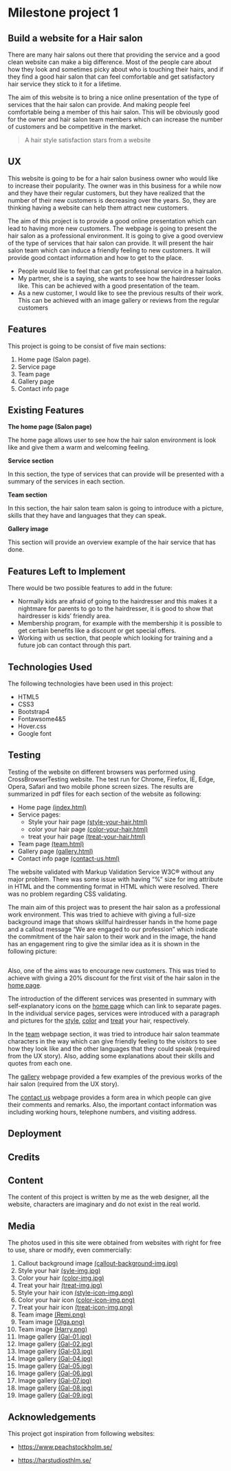 # Milestone project 1 
## Build a website for a Hair salon

There are many hair salons out there that providing the service and a good clean website can make a big difference. 
Most of the people care about how they look and sometimes picky about who is touching their hairs, and if they find 
a good hair salon that can feel comfortable and get satisfactory hair service they stick to it for a lifetime. 
  
The aim of this website is to bring a nice online presentation of the type of services that the hair salon can provide. 
And making people feel comfortable being a member of this hair salon. This will be obviously good for the owner and hair salon team members 
which can increase the number of customers and be competitive in the market.

> A hair style satisfaction stars from a website

## UX

This website is going to be for a hair salon business owner who would like to increase their popularity. 
The owner was in this business for a while now and they have their regular customers, 
but they have realized that the number of their new customers is decreasing over the years. 
So, they are thinking having a website can help them attract new customers.

The aim of this project is to provide a good online presentation which can lead to having more new customers. 
The webpage is going to present the hair salon as a professional environment. 
It is going to give a good overview of the type of services that hair salon can provide. 
It will present the hair salon team which can induce a friendly feeling to new customers. 
It will provide good contact information and how to get to the place.

* People would like to feel that can get professional service in a hairsalon.
* My partner, she is a saying, she wants to see how the hairdresser looks like. 
  This can be achieved with a good presentation of the team.
* As a new customer, I would like to see the previous results of their work. 
  This can be achieved with an image gallery or reviews from the regular customers

## Features

This project is going to be consist of five main sections:

1. Home page (Salon page).
2.	Service page
3.	Team page
4.	Gallery page
5.	Contact info page

## Existing Features

**The home page (Salon page)**

The home page allows user to see how the hair salon environment is look like and give them a warm and welcoming feeling.

**Service section**

In this section, the type of services that can provide will be presented with a summary of the services in each section.

**Team section**

In this section, the hair salon team salon is going to introduce with a picture, skills that they have and languages that they can speak.

**Gallery image**

This section will provide an overview example of the hair service that has done.

## Features Left to Implement

There would be two possible features to add in the future:

* Normally kids are afraid of going to the hairdresser and this makes it a nightmare for parents to go to the hairdresser, 
it is good to show that hairdresser is kids’ friendly area.
* Membership program, for example with the membership it is possible to get certain benefits like a discount or get special offers.
* Working with us section, that people which looking for training and a future job can contact through this part.

## Technologies Used

The following technologies have been used in this project:

* HTML5
* CSS3
* Bootstrap4
* Fontawsome4&5
* Hover.css
* Google font

## Testing

Testing of the website on different browsers was performed using CrossBrowserTesting website. 
The test run for Chrome, Firefox, IE, Edge, Opera, Safari and two mobile phone screen sizes. 
The results are summarized in pdf files for each section of the website as following: 

- Home page [(index.html)](https://github.com/MajPaji/Milestone-Project-1/blob/master/testing/home.pdf)
- Service pages:
    - Style your hair page [(style-your-hair.html)](https://github.com/MajPaji/Milestone-Project-1/blob/master/testing/services_style_your_hair.pdf)
    - color your hair page [(color-your-hair.html)](https://github.com/MajPaji/Milestone-Project-1/blob/master/testing/services_color_your_hair.pdf)
    - treat your hair page [(treat-your-hair.html)](https://github.com/MajPaji/Milestone-Project-1/blob/master/testing/services_treat_your_hair.pdf)
- Team page [(team.html)](https://github.com/MajPaji/Milestone-Project-1/blob/master/testing/team.pdf)
- Gallery page [(gallery.html)](https://github.com/MajPaji/Milestone-Project-1/blob/master/testing/gallery.pdf)
- Contact info page [(contact-us.html)](https://github.com/MajPaji/Milestone-Project-1/blob/master/testing/contact_us.pdf)

The website validated with Markup Validation Service W3C® without any major problem. 
There was some issue with having “%” size for img attribute in HTML and the commenting format in HTML which were resolved. 
There was no problem regarding CSS validating.

The main aim of this project was to present the hair salon as a professional work environment. 
This was tried to achieve with giving a full-size background image that shows skillful hairdresser hands 
in the home page and a callout message “We are engaged to our profession” which indicate the commitment of 
the hair salon to their work and in the image, the hand has an engagement ring to give 
the similar idea as it is shown in the following picture:

![]()

Also, one of the aims was to encourage new customers. 
This was tried to achieve with giving a 20% discount for the first visit of the hair salon in the [home page](https://majpaji.github.io/Milestone-Project-1/index.html).

The introduction of the different services was presented in summary with self-explanatory icons on the [home page](https://majpaji.github.io/Milestone-Project-1/index.html) which can link to separate pages. 
In the individual service pages, services were introduced with a paragraph and pictures for the [style](https://majpaji.github.io/Milestone-Project-1/style-your-hair.html), 
[color](https://majpaji.github.io/Milestone-Project-1/color-your-hair.html) and [treat](https://majpaji.github.io/Milestone-Project-1/treat-your-hair.html) your hair, respectively.

In the [team](https://majpaji.github.io/Milestone-Project-1/team.html) webpage section, it was tried to introduce hair salon teammate characters in the way which can give friendly feeling to the visitors 
to see how they look like and the other languages that they could speak (required from the UX story). 
Also, adding some explanations about their skills and quotes from each one.

The [gallery](https://majpaji.github.io/Milestone-Project-1/gallery.html) webpage provided a few examples of the previous works of the hair salon (required from the UX story).

The [contact us](https://majpaji.github.io/Milestone-Project-1/contact-us.html) webpage provides a form area in which people can give their comments and remarks. 
Also, the important contact information was including working hours, telephone numbers, and visiting address.



## Deployment

## Credits

## Content

The content of this project is written by me as the web designer, all the website, characters are imaginary and do not exist in the real world.

## Media

The photos used in this site were obtained from websites with right for free to use, share or modify, even commercially:

1. Callout background image [(callout-background-img.jpg)](https://www.goodfon.com/wallpaper/stylist-fingers-hairdresser-comb-scissors.html)
2. Style your hair [(syle-img.jpg)](https://pixabay.com/photos/hair-marriage-bride-woman-whites-2089548/)
3. Color your hair [(color-img.jpg)](https://pixabay.com/photos/pink-hair-hairstyle-women-young-1450045/)
4. Treat your hair [(treat-img.jpg)](https://pixabay.com/photos/girl-woman-model-brunette-924868/)
5. Style your hair icon [(style-icon-img.png)](https://freesvg.org/scissors-cut-hair)
6. Color your hair icon [(color-icon-img.png)](https://www.needpix.com/photo/download/595920/blood-paint-splat-stain-free-vector-graphics-free-pictures-free-photos-free-images-royalty-free)
7. Treat your hair icon [(treat-icon-img.png)](https://svgsilh.com/image/38673.html)
8. Team image [(Remi.png)](https://pixabay.com/photos/woman-portrait-headshot-female-4525646/)
9. Team image [(Olga.png)](https://pixabay.com/photos/business-woman-person-young-female-2180509/)
10. Team image [(Harry.png)](https://unsplash.com/photos/cCvnG-937HE)
11. Image gallery [(Gal-01.jpg)](https://unsplash.com/photos/yq2zyWLzaR0)
12. Image gallery [(Gal-02.jpg)](https://unsplash.com/photos/A8WIBd73a6E)
13. Image gallery [(Gal-03.jpg)](https://unsplash.com/photos/N57BXCt7LDU)
14. Image gallery [(Gal-04.jpg)](https://unsplash.com/photos/lMMdMdsFP-c)
15. Image gallery [(Gal-05.jpg)](https://unsplash.com/photos/W6cwaL7PMSw)
16. Image gallery [(Gal-06.jpg)](https://unsplash.com/photos/J7Cf1Gch49E)
17. Image gallery [(Gal-07.jpg)](https://unsplash.com/photos/tLKOj6cNwe0)
18. Image gallery [(Gal-08.jpg)](https://unsplash.com/photos/ORCPTrkkezw)
19. Image gallery [(Gal-09.jpg)](https://unsplash.com/photos/pZTVa_Gt1f8)


## Acknowledgements

This project got inspiration from following websites:

* https://www.peachstockholm.se/

* https://harstudiosthlm.se/



